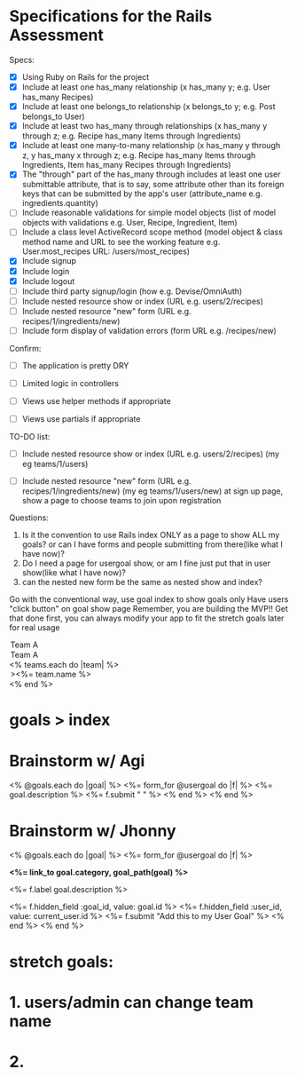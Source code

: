 # Specifications for the Rails Assessment

Specs:
- [x] Using Ruby on Rails for the project
- [x] Include at least one has_many relationship (x has_many y; e.g. User has_many Recipes) 
- [x] Include at least one belongs_to relationship (x belongs_to y; e.g. Post belongs_to User)
- [x] Include at least two has_many through relationships (x has_many y through z; e.g. Recipe has_many Items through Ingredients)
- [x] Include at least one many-to-many relationship (x has_many y through z, y has_many x through z; e.g. Recipe has_many Items through Ingredients, Item has_many Recipes through Ingredients)
- [x] The "through" part of the has_many through includes at least one user submittable attribute, that is to say, some attribute other than its foreign keys that can be submitted by the app's user (attribute_name e.g. ingredients.quantity)
- [ ] Include reasonable validations for simple model objects (list of model objects with validations e.g. User, Recipe, Ingredient, Item)
- [ ] Include a class level ActiveRecord scope method (model object & class method name and URL to see the working feature e.g. User.most_recipes URL: /users/most_recipes)
- [x] Include signup
- [x] Include login
- [x] Include logout
- [ ] Include third party signup/login (how e.g. Devise/OmniAuth)
- [ ] Include nested resource show or index (URL e.g. users/2/recipes)
- [ ] Include nested resource "new" form (URL e.g. recipes/1/ingredients/new)
- [ ] Include form display of validation errors (form URL e.g. /recipes/new)

Confirm:
- [ ] The application is pretty DRY
- [ ] Limited logic in controllers
- [ ] Views use helper methods if appropriate
- [ ] Views use partials if appropriate


TO-DO list:
- [ ] Include nested resource show or index (URL e.g. users/2/recipes) (my eg teams/1/users)
- [ ] Include nested resource "new" form (URL e.g. recipes/1/ingredients/new) (my eg teams/1/users/new) at sign up page, show a page to choose teams to join upon registration



Questions:
1. Is it the convention to use Rails index ONLY as a page to show ALL my goals? or can I have forms and people submitting from there(like what I have now)?
2. Do I need a page for usergoal show, or am I fine just put that in user show(like what I have now)?
3. can the nested new form be the same as nested show and index?



Go with the conventional way, use goal index to show goals only
Have users "click button" on goal show page
Remember, you are building the MVP!! Get that done first, you can always modify your app to fit the stretch goals later for real usage


<option value="<%= @user.team_id %>">Team A</option>

<option value="1">Team A</option>
<% teams.each do |team| %>
   <option value=<%= team.id %>><%= team.name %></option>
<% end %>


# goals > index
# Brainstorm w/ Agi
<% @goals.each do |goal| %>
    <%= form_for @usergoal do |f| %>
        <%= goal.description %>
        <%= f.submit " " %>
    <% end %>
<% end %>

# Brainstorm w/ Jhonny
<% @goals.each do |goal| %>
    <%= form_for @usergoal do |f| %>
        <strong><p><%= link_to goal.category, goal_path(goal) %></p></strong>
        <p><%= f.label goal.description %></p>
        <%= f.hidden_field :goal_id, value: goal.id %>
        <%= f.hidden_field :user_id, value: current_user.id %>
        <%= f.submit "Add this to my User Goal" %>
    <% end %>
<% end %>




# stretch goals:
# 1. users/admin can change team name
# 2. 
